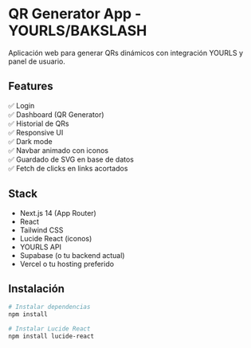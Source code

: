 # QR Generator App - YOURLS/BAKSLASH

Aplicación web para generar QRs dinámicos con integración YOURLS y panel de usuario.

## Features

✅ Login  
✅ Dashboard (QR Generator)  
✅ Historial de QRs  
✅ Responsive UI  
✅ Dark mode  
✅ Navbar animado con iconos  
✅ Guardado de SVG en base de datos  
✅ Fetch de clicks en links acortados  

## Stack

- Next.js 14 (App Router)
- React
- Tailwind CSS
- Lucide React (iconos)
- YOURLS API
- Supabase (o tu backend actual)
- Vercel o tu hosting preferido

## Instalación

```bash
# Instalar dependencias
npm install

# Instalar Lucide React
npm install lucide-react
